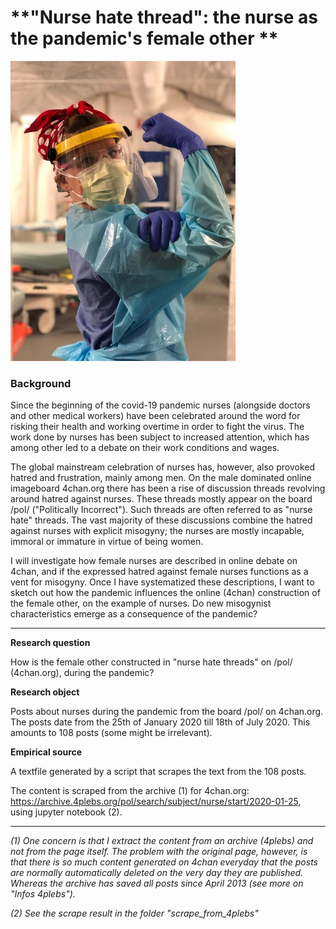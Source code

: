 # **"Nurse hate thread": the nurse as the pandemic's female other **

<img src="image-20200522104646573.png" alt="image-20200522104646573" style="zoom:50%;" />

### Background

Since the beginning of the covid-19 pandemic nurses (alongside doctors and other medical workers) have been celebrated around the word for risking their health and working overtime in order to fight the virus. The work done by nurses has been subject to increased attention, which has among other led to a debate on their work conditions and wages. 

The global mainstream celebration of nurses has, however, also provoked hatred and frustration, mainly among men. On the male dominated online imageboard 4chan.org there has been a rise of discussion threads revolving around hatred against nurses. These threads mostly appear on the board /pol/ ("Politically Incorrect"). Such threads are often referred to as "nurse hate" threads. The vast majority of these discussions combine the hatred against nurses with explicit misogyny; the nurses are mostly incapable, immoral or immature in virtue of being women. 

I will investigate how female nurses are described in online debate on 4chan, and if the expressed hatred against female nurses functions as a vent for misogyny. Once I have systematized these descriptions, I want to sketch out how the pandemic influences the online (4chan) construction of the female other, on the example of nurses. Do new misogynist characteristics emerge as a consequence of the pandemic? 

---

**Research question**

How is the female other constructed in "nurse hate threads" on /pol/ (4chan.org), during the pandemic? 

**Research object**

Posts about nurses during the pandemic from the board /pol/ on 4chan.org. The posts date from the 25th of January 2020 till 18th of July 2020. This amounts to 108 posts (some might be irrelevant). 

**Empirical source**

A textfile generated by a script that scrapes the text from the 108 posts. 

The content is scraped from the archive (1) for 4chan.org: https://archive.4plebs.org/pol/search/subject/nurse/start/2020-01-25, using jupyter notebook (2). 

---

*(1) One concern is that I extract the content from an archive (4plebs) and not from the page itself. The problem with the original page, however, is that there is so much content generated on 4chan everyday that the posts are normally automatically deleted on the very day they are published. Whereas the archive has saved all posts since April 2013 (see more on "Infos 4plebs").* 

*(2) See the scrape result in the folder "scrape_from_4plebs"*







 

